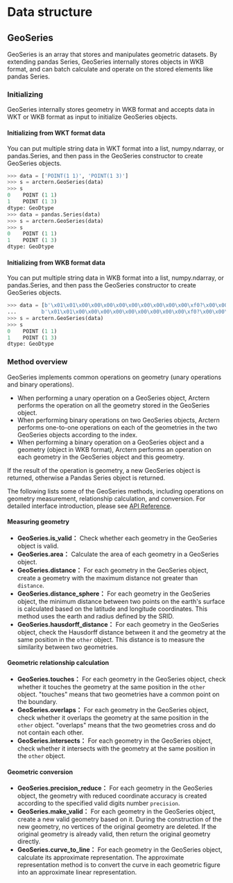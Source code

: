 # Data structure

## GeoSeries

GeoSeries is an array that stores and manipulates geometric datasets. By extending pandas Series, GeoSeries internally stores objects in WKB format, and can batch calculate and operate on the stored elements like pandas Series.

### Initializing

GeoSeries internally stores geometry in WKB format and accepts data in WKT or WKB format as input to initialize GeoSeries objects.

#### Initializing from WKT format data

You can put multiple string data in WKT format into a list, numpy.ndarray, or pandas.Series, and then pass in the GeoSeries constructor to create GeoSeries objects.

```python
>>> data = ['POINT(1 1)', 'POINT(1 3)']
>>> s = arctern.GeoSeries(data)
>>> s
0    POINT (1 1)
1    POINT (1 3)
dtype: GeoDtype
>>> data = pandas.Series(data)
>>> s = arctern.GeoSeries(data)
>>> s
0    POINT (1 1)
1    POINT (1 3)
dtype: GeoDtype
```

#### Initializing from WKB format data

You can put multiple string data in WKB format into a list, numpy.ndarray, or pandas.Series, and then pass the GeoSeries constructor to create GeoSeries objects.
```python
>>> data = [b'\x01\x01\x00\x00\x00\x00\x00\x00\x00\x00\x00\xf0?\x00\x00\x00\x00\x00\x00\xf0?',
...        b'\x01\x01\x00\x00\x00\x00\x00\x00\x00\x00\x00\xf0?\x00\x00\x00\x00\x00\x00\x08@']
>>> s = arctern.GeoSeries(data)
>>> s
0    POINT (1 1)
1    POINT (1 3)
dtype: GeoDtype
```

### Method overview

GeoSeries implements common operations on geometry (unary operations and binary operations).

* When performing a unary operation on a GeoSeries object, Arctern performs the operation on all the geometry stored in the GeoSeries object.
* When performing binary operations on two GeoSeries objects, Arctern performs one-to-one operations on each of the geometries in the two GeoSeries objects according to the index.
* When performing a binary operation on a GeoSeries object and a geometry (object in WKB format), Arctern performs an operation on each geometry in the GeoSeries object and this geometry.

If the result of the operation is geometry, a new GeoSeries object is returned, otherwise a Pandas Series object is returned.

The following lists some of the GeoSeries methods, including operations on geometry measurement, relationship calculation, and conversion. For detailed interface introduction, please see [API Reference](api_link).

#### Measuring geometry  

- **GeoSeries.is_valid：** Check whether each geometry in the GeoSeries object is valid.
- **GeoSeries.area：** Calculate the area of each geometry in a GeoSeries object.
- **GeoSeries.distance：** For each geometry in the GeoSeries object, create a geometry with the maximum distance not greater than `distance`.
- **GeoSeries.distance_sphere：** For each geometry in the GeoSeries object, the minimum distance between two points on the earth's surface is calculated based on the latitude and longitude coordinates. This method uses the earth and radius defined by the SRID.
- **GeoSeries.hausdorff_distance：** For each geometry in the GeoSeries object, check the Hausdorff distance between it and the geometry at the same position in the `other` object. This distance is to measure the similarity between two geometries.

#### Geometric relationship calculation

- **GeoSeries.touches：** For each geometry in the GeoSeries object, check whether it touches the geometry at the same position in the `other` object. "touches" means that two geometries have a common point on the boundary.
- **GeoSeries.overlaps：** For each geometry in the GeoSeries object, check whether it overlaps the geometry at the same position in the `other` object. "overlaps" means that the two geometries cross and do not contain each other.
- **GeoSeries.intersects：** For each geometry in the GeoSeries object, check whether it intersects with the geometry at the same position in the `other` object.

#### Geometric conversion

- **GeoSeries.precision_reduce：** For each geometry in the GeoSeries object, the geometry with reduced coordinate accuracy is created according to the specified valid digits number `precision`.
- **GeoSeries.make_valid：** For each geometry in the GeoSeries object, create a new valid geometry based on it. During the construction of the new geometry, no vertices of the original geometry are deleted. If the original geometry is already valid, then return the original geometry directly.
- **GeoSeries.curve_to_line：** For each geometry in the GeoSeries object, calculate its approximate representation. The approximate representation method is to convert the curve in each geometric figure into an approximate linear representation.


